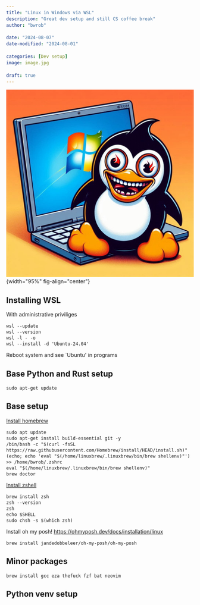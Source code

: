 ```yaml
---
title: "Linux in Windows via WSL"
description: "Great dev setup and still CS coffee break"
author: "bwrob"

date: "2024-08-07"
date-modified: "2024-08-01"

categories: [Dev setup]
image: image.jpg

draft: true
---
```

![](image.jpg){width="95%" fig-align="center"}

## Installing WSL

With administrative priviliges

```{shell}
wsl --update
wsl --version
wsl -l - -o
wsl --install -d 'Ubuntu-24.04'
```

Reboot system and see `Ubuntu' in programs

## Base Python and Rust setup

```{bash}
sudo apt-get update
```

## Base setup

[Install homebrew](https://dikabrenda.medium.com/how-to-install-brew-on-ubuntu-20-04-lts-linux-714c73379dd4)

```{bash}
sudo apt update
sudo apt-get install build-essential git -y
/bin/bash -c "$(curl -fsSL https://raw.githubusercontent.com/Homebrew/install/HEAD/install.sh)"
(echo; echo 'eval "$(/home/linuxbrew/.linuxbrew/bin/brew shellenv)"') >> /home/bwrob/.zshrc
eval "$(/home/linuxbrew/.linuxbrew/bin/brew shellenv)"
brew doctor
```

[Install zshell](https://phoenixnap.com/kb/install-zsh-ubuntu)

```{bash}
brew install zsh
zsh --version
zsh
echo $SHELL
sudo chsh -s $(which zsh)
```

Install oh my posh!
https://ohmyposh.dev/docs/installation/linux

```{bash}
brew install jandedobbeleer/oh-my-posh/oh-my-posh
```

## Minor packages

```{bash}
brew install gcc eza thefuck fzf bat neovim
```

## Python venv setup
